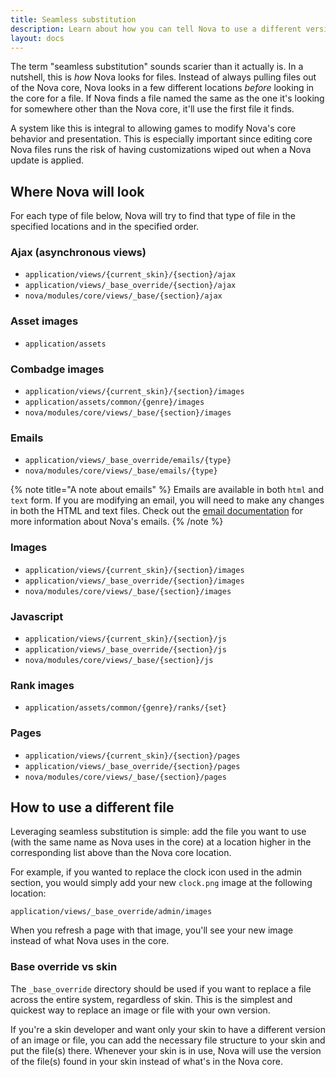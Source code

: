 ```yaml
---
title: Seamless substitution
description: Learn about how you can tell Nova to use a different version of a file instead of what's in the Nova core.
layout: docs
---
```


The term "seamless substitution" sounds scarier than it actually is. In a nutshell, this is *how* Nova looks for files. Instead of always pulling files out of the Nova core, Nova looks in a few different locations *before* looking in the core for a file. If Nova finds a file named the same as the one it's looking for somewhere other than the Nova core, it'll use the first file it finds.

A system like this is integral to allowing games to modify Nova's core behavior and presentation. This is especially important since editing core Nova files runs the risk of having customizations wiped out when a Nova update is applied.

## Where Nova will look

For each type of file below, Nova will try to find that type of file in the specified locations and in the specified order.

### Ajax (asynchronous views)

- `application/views/{current_skin}/{section}/ajax`
- `application/views/_base_override/{section}/ajax`
- `nova/modules/core/views/_base/{section}/ajax`

### Asset images

- `application/assets`

### Combadge images

- `application/views/{current_skin}/{section}/images`
- `application/assets/common/{genre}/images`
- `nova/modules/core/views/_base/{section}/images`

### Emails

- `application/views/_base_override/emails/{type}`
- `nova/modules/core/views/_base/emails/{type}`

{% note title="A note about emails" %}
Emails are available in both `html` and `text` form. If you are modifying an email, you will need to make any changes in both the HTML and text files. Check out the [email documentation](/docs/2.6/emails) for more information about Nova's emails.
{% /note %}

### Images

- `application/views/{current_skin}/{section}/images`
- `application/views/_base_override/{section}/images`
- `nova/modules/core/views/_base/{section}/images`

### Javascript

- `application/views/{current_skin}/{section}/js`
- `application/views/_base_override/{section}/js`
- `nova/modules/core/views/_base/{section}/js`

### Rank images

- `application/assets/common/{genre}/ranks/{set}`

### Pages

- `application/views/{current_skin}/{section}/pages`
- `application/views/_base_override/{section}/pages`
- `nova/modules/core/views/_base/{section}/pages`

## How to use a different file

Leveraging seamless substitution is simple: add the file you want to use (with the same name as Nova uses in the core) at a location higher in the corresponding list above than the Nova core location.

For example, if you wanted to replace the clock icon used in the admin section, you would simply add your new `clock.png` image at the following location:

`application/views/_base_override/admin/images`

When you refresh a page with that image, you'll see your new image instead of what Nova uses in the core.

### Base override vs skin

The `_base_override` directory should be used if you want to replace a file across the entire system, regardless of skin. This is the simplest and quickest way to replace an image or file with your own version.

If you're a skin developer and want only your skin to have a different version of an image or file, you can add the necessary file structure to your skin and put the file(s) there. Whenever your skin is in use, Nova will use the version of the file(s) found in your skin instead of what's in the Nova core.

